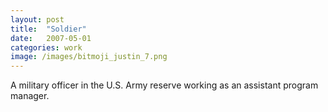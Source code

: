 ```yaml
---
layout: post
title:  "Soldier"
date:   2007-05-01
categories: work
image: /images/bitmoji_justin_7.png
---
```

A military officer in the U.S. Army reserve working as an assistant program manager. 



